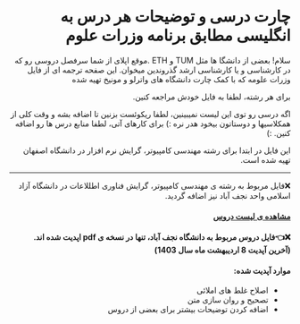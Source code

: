 <div dir="rtl">
  
# چارت درسی و توضیحات هر درس به انگلیسی مطابق برنامه وزرات علوم
سلام! بعضی از دانشگا ها مثل TUM و ETH .موقع اپلای از شما سرفصل دروسی رو که در کارشناسی و یا کارشناسی ارشد گذروندین میخوان. این صفحه ترجمه ای از فایل وزرات علومه که با کمک چارت دانشگاه های واترلو و مونیخ تهیه شده

برای هر رشته، لطفا به فایل خودش مراجعه کنین.

اگه درسی رو توی این لیست نمیبینین، لطفا ریکوئست بزنین تا اضافه بشه و وقت کلی از همکلاسیها و دوستاتون بیخود هدر نره :) برای کارهای آتی، لطفا منابع درس ها رو اضافه کنین. :)

این فایل در ابتدا برای رشته مهندسی کامپیوتر، گرایش نرم افزار در دانشگاه اصفهان تهیه شده است.

---

❌فایل مربوط به رشته ی مهندسی کامپیوتر، گرایش فناوری اطللاعات در دانشگاه آزاد اسلامی واحد نجف آباد نیز اضافه گردید.
#### [مشاهده ی لیست دروس](https://github.com/Mohammadimh76/Course-Description/blob/master/List_of_Courses.md)

#### ❌👈فایل دروس مربوط به دانشگاه نجف آباد، تنها در نسخه ی pdf اپدیت شده اند. (آخرین آپدیت 8 اردیبهشت ماه سال 1403)
#### موارد آپدیت شده:
- اصلاح غلط های املائی
- تصحیح و روان سازی متن
- اضافه کردن توضیحات بیشتر برای بعضی از دروس
